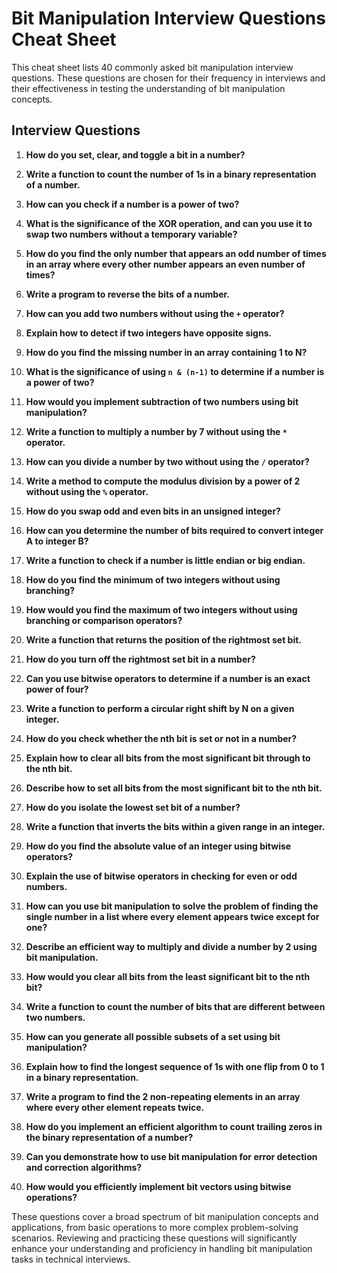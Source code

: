 # Bit Manipulation Interview Questions Cheat Sheet

This cheat sheet lists 40 commonly asked bit manipulation interview questions. These questions are chosen for their frequency in interviews and their effectiveness in testing the understanding of bit manipulation concepts.

## Interview Questions

1. **How do you set, clear, and toggle a bit in a number?**

2. **Write a function to count the number of 1s in a binary representation of a number.**

3. **How can you check if a number is a power of two?**

4. **What is the significance of the XOR operation, and can you use it to swap two numbers without a temporary variable?**

5. **How do you find the only number that appears an odd number of times in an array where every other number appears an even number of times?**

6. **Write a program to reverse the bits of a number.**

7. **How can you add two numbers without using the `+` operator?**

8. **Explain how to detect if two integers have opposite signs.**

9. **How do you find the missing number in an array containing 1 to N?**

10. **What is the significance of using `n & (n-1)` to determine if a number is a power of two?**

11. **How would you implement subtraction of two numbers using bit manipulation?**

12. **Write a function to multiply a number by 7 without using the `*` operator.**

13. **How can you divide a number by two without using the `/` operator?**

14. **Write a method to compute the modulus division by a power of 2 without using the `%` operator.**

15. **How do you swap odd and even bits in an unsigned integer?**

16. **How can you determine the number of bits required to convert integer A to integer B?**

17. **Write a function to check if a number is little endian or big endian.**

18. **How do you find the minimum of two integers without using branching?**

19. **How would you find the maximum of two integers without using branching or comparison operators?**

20. **Write a function that returns the position of the rightmost set bit.**

21. **How do you turn off the rightmost set bit in a number?**

22. **Can you use bitwise operators to determine if a number is an exact power of four?**

23. **Write a function to perform a circular right shift by N on a given integer.**

24. **How do you check whether the nth bit is set or not in a number?**

25. **Explain how to clear all bits from the most significant bit through to the nth bit.**

26. **Describe how to set all bits from the most significant bit to the nth bit.**

27. **How do you isolate the lowest set bit of a number?**

28. **Write a function that inverts the bits within a given range in an integer.**

29. **How do you find the absolute value of an integer using bitwise operators?**

30. **Explain the use of bitwise operators in checking for even or odd numbers.**

31. **How can you use bit manipulation to solve the problem of finding the single number in a list where every element appears twice except for one?**

32. **Describe an efficient way to multiply and divide a number by 2 using bit manipulation.**

33. **How would you clear all bits from the least significant bit to the nth bit?**

34. **Write a function to count the number of bits that are different between two numbers.**

35. **How can you generate all possible subsets of a set using bit manipulation?**

36. **Explain how to find the longest sequence of 1s with one flip from 0 to 1 in a binary representation.**

37. **Write a program to find the 2 non-repeating elements in an array where every other element repeats twice.**

38. **How do you implement an efficient algorithm to count trailing zeros in the binary representation of a number?**

39. **Can you demonstrate how to use bit manipulation for error detection and correction algorithms?**

40. **How would you efficiently implement bit vectors using bitwise operations?**

These questions cover a broad spectrum of bit manipulation concepts and applications, from basic operations to more complex problem-solving scenarios. Reviewing and practicing these questions will significantly enhance your understanding and proficiency in handling bit manipulation tasks in technical interviews.
